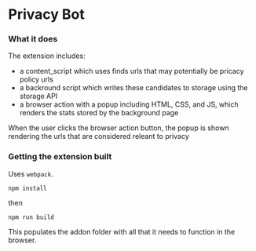 # Privacy Bot

### What it does ##

The extension includes:

* a content_script which uses finds urls that may potentially be pricacy policy urls
* a backround script which writes these candidates to storage using the
  storage API
* a browser action with a popup including HTML, CSS, and JS, which renders
  the stats stored by the background page


When the user clicks the browser action button, the popup is shown
rendering the urls that are considered releant to privacy


### Getting the extension built
Uses `webpack`.

```
npm install
```
then 

```
npm run build
```

This populates the addon folder with all that it needs to function
in the browser.
